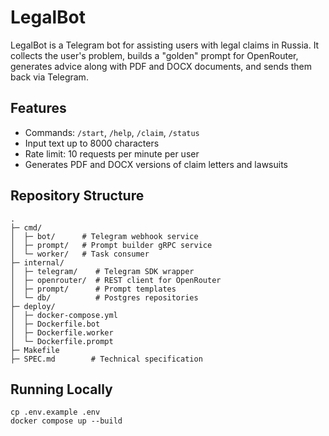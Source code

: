# LegalBot

LegalBot is a Telegram bot for assisting users with legal claims in Russia. It collects the user's problem, builds a "golden" prompt for OpenRouter, generates advice along with PDF and DOCX documents, and sends them back via Telegram.

## Features
- Commands: `/start`, `/help`, `/claim`, `/status`
- Input text up to 8000 characters
- Rate limit: 10 requests per minute per user
- Generates PDF and DOCX versions of claim letters and lawsuits

## Repository Structure
```
.
├─ cmd/
│  ├─ bot/      # Telegram webhook service
│  ├─ prompt/   # Prompt builder gRPC service
│  └─ worker/   # Task consumer
├─ internal/
│  ├─ telegram/    # Telegram SDK wrapper
│  ├─ openrouter/  # REST client for OpenRouter
│  ├─ prompt/      # Prompt templates
│  └─ db/          # Postgres repositories
├─ deploy/
│  ├─ docker-compose.yml
│  ├─ Dockerfile.bot
│  ├─ Dockerfile.worker
│  └─ Dockerfile.prompt
├─ Makefile
├─ SPEC.md        # Technical specification
```

## Running Locally
```
cp .env.example .env
docker compose up --build
```
